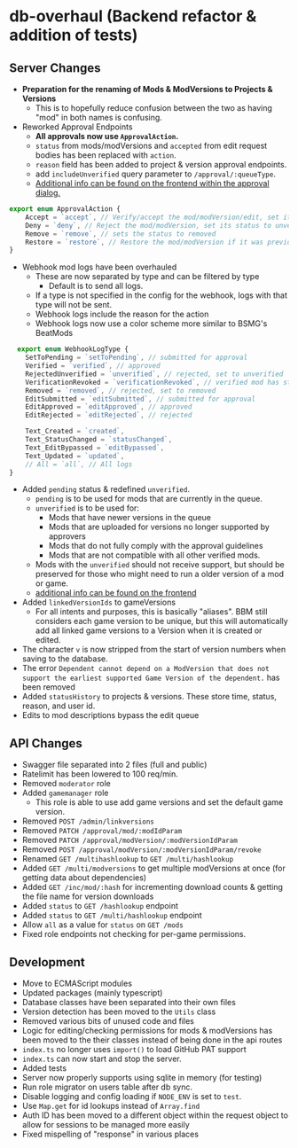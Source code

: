 # db-overhaul (Backend refactor & addition of tests)

## Server Changes
- **Preparation for the renaming of Mods & ModVersions to Projects & Versions**
  - This is to hopefully reduce confusion between the two as having "mod" in both names is confusing.
- Reworked Approval Endpoints
  - **All approvals now use `ApprovalAction`.**
  - `status` from mods/modVersions and `accepted` from edit request bodies has been replaced with `action`.
  - `reason` field has been added to project & version approval endpoints.
  - add `includeUnverified` query parameter to `/approval/:queueType`.
  - [Additional info can be found on the frontend within the approval dialog.](https://github.com/Futuremappermydud/bsmods-frontend/blob/285b39375de4a8bcdd4f0627e3ad95f43521b5f4/src/lib/components/ui/approval/ApprovalDialog.svelte#L131-L133)
```typescript
export enum ApprovalAction {
    Accept = `accept`, // Verify/accept the mod/modVersion/edit, set its status to verified
    Deny = `deny`, // Reject the mod/modVersion, set its status to unverified, but do not remove it
    Remove = `remove`, // sets the status to removed
    Restore = `restore`, // Restore the mod/modVersion if it was previously removed
}
```

- Webhook mod logs have been overhauled
  - These are now separated by type and can be filtered by type
    - Default is to send all logs.
  - If a type is not specified in the config for the webhook, logs with that type will not be sent.
  - Webhook logs include the reason for the action
  - Webhook logs now use a color scheme more similar to BSMG's BeatMods

```typescript
  export enum WebhookLogType {
    SetToPending = `setToPending`, // submitted for approval
    Verified = `verified`, // approved
    RejectedUnverified = `unverified`, // rejected, set to unverified
    VerificationRevoked = `verificationRevoked`, // verified mod has status changed
    Removed = `removed`, // rejected, set to removed
    EditSubmitted = `editSubmitted`, // submitted for approval
    EditApproved = `editApproved`, // approved
    EditRejected = `editRejected`, // rejected

    Text_Created = `created`,
    Text_StatusChanged = `statusChanged`,
    Text_EditBypassed = `editBypassed`,
    Text_Updated = `updated`,
    // All = `all`, // All logs
}
```

- Added `pending` status & redefined `unverified`.
  - `pending` is to be used for mods that are currently in the queue.
  - `unverified` is to be used for:
    - Mods that have newer versions in the queue
    - Mods that are uploaded for versions no longer supported by approvers 
    - Mods that do not fully comply with the approval guidelines 
    - Mods that are not compatible with all other verified mods.
  - Mods with the `unverified` should not receive support, but should be preserved for those who might need to run a older version of a mod or game.
  - [additional info can be found on the frontend](https://github.com/Futuremappermydud/bsmods-frontend/blob/285b39375de4a8bcdd4f0627e3ad95f43521b5f4/src/lib/components/ui/approval/ApprovalDialog.svelte#L131-L133)
- Added `linkedVersionIds` to gameVersions
  - For all intents and purposes, this is basically "aliases". BBM still considers each game version to be unique, but this will automatically add all linked game versions to a Version when it is created or edited.
- The character `v` is now stripped from the start of version numbers when saving to the database. 
- The error `Dependent cannot depend on a ModVersion that does not support the earliest supported Game Version of the dependent.` has been removed
- Added `statusHistory` to projects & versions. These store time, status, reason, and user id.
- Edits to mod descriptions bypass the edit queue

## API Changes
- Swagger file separated into 2 files (full and public)
- Ratelimit has been lowered to 100 req/min.
- Removed `moderator` role
- Added `gamemanager` role
  - This role is able to use add game versions and set the default game version.
- Removed `POST /admin/linkversions`
- Removed `PATCH /approval/mod/:modIdParam`
- Removed `PATCH /approval/modVersion/:modVersionIdParam`
- Removed `POST /approval/modVersion/:modVersionIdParam/revoke`
- Renamed `GET /multihashlookup` to `GET /multi/hashlookup`
- Added `GET /multi/modversions` to get multiple modVersions at once (for getting data about dependencies)
- Added `GET /inc/mod/:hash` for incrementing download counts & getting the file name for version downloads
- Added `status` to `GET /hashlookup` endpoint
- Added `status` to `GET /multi/hashlookup` endpoint
- Allow `all` as a value for `status` on  `GET /mods`
- Fixed role endpoints not checking for per-game permissions.


## Development
- Move to ECMAScript modules
- Updated packages (mainly typescript)
- Database classes have been separated into their own files
- Version detection has been moved to the `Utils` class
- Removed various bits of unused code and files
- Logic for editing/checking permissions for mods & modVersions has been moved to the their classes instead of being done in the api routes 
- `index.ts` no longer uses `import()` to load GitHub PAT support
- `index.ts` can now start and stop the server.
- Added tests
- Server now properly supports using sqlite in memory (for testing)
- Run role migrator on users table after db sync.
- Disable logging and config loading if `NODE_ENV` is set to `test`.
- Use `Map.get` for id lookups instead of `Array.find`
- Auth ID has been moved to a different object within the request object to allow for sessions to be managed more easily
- Fixed mispelling of "response" in various places